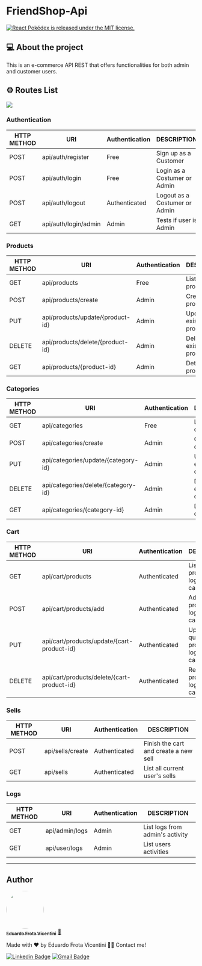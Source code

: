 # FriendShop-Api

<a href="https://github.com/edufvicentini/FriendShop-Api/blob/master/LICENSE">
   <img src="https://img.shields.io/badge/license-MIT-blue.svg" alt="React Pokédex is released under the MIT license." />
 </a>

## 💻 About the project

<p>This is an e-commerce API REST that offers functionalities for both admin and customer users.</p>

## ⚙️ Routes List
<a href="https://github.com/edufvicentini/pokedex-react-js/blob/master/LICENSE">
   <img src="https://img.shields.io/badge/GET-INSOMNIA%20FILE-purple" />
 </a>


### Authentication
| HTTP METHOD | URI               |  Authentication |DESCRIPTION     
| ----------- | ---------------   | --------------| --------------------------      
|  POST       | api/auth/register    | Free | Sign up as a Customer          
|  POST       | api/auth/login       | Free           | Login as a Costumer or Admin   
|  POST       | api/auth/logout      |  Authenticated           | Logout as a Costumer or Admin  
|  GET        | api/auth/login/admin |  Admin    | Tests if user is Admin          

### Products
| HTTP METHOD | URI                               | Authentication |        DESCRIPTION     
| ----------- | ---------------                   | -------------- | --------------------------    
|  GET        | api/products                      | Free           | List all products              
|  POST       | api/products/create               | Admin          | Create a new product          
|  PUT        | api/products/update/{product-id}  |  Admin         | Update an existing product    
|  DELETE     | api/products/delete/{product-id}  |  Admin         | Delete an existing product    
|  GET        | api/products/{product-id}         |  Admin         | Detail a single product        

### Categories
| HTTP METHOD | URI                                 | Authentication |        DESCRIPTION     
| ----------- | ---------------                     | -------------- | --------------------------     
|  GET        | api/categories                      | Free           | List all categories             
|  POST       | api/categories/create               | Admin          | Create a new category           
|  PUT        | api/categories/update/{category-id} |  Admin         | Update an existing category    
|  DELETE     | api/categories/delete/{category-id} |  Admin         | Delete an existing category    
|  GET        | api/categories/{category-id}        |  Admin         | Detail a single category       

### Cart
| HTTP METHOD | URI                                         | Authentication      |        DESCRIPTION     
| ----------- | ---------------                             | --------------     | --------------------------     
|  GET        | api/cart/products                           | Authenticated      | List all products in logged user's cart           
|  POST       | api/cart/products/add                       | Authenticated      | Add a new product in logged user's cart      
|  PUT        | api/cart/products/update/{cart-product-id}  |  Authenticated     | Update quantity of a product in logged user's cart    
|  DELETE     | api/cart/products/delete/{cart-product-id}  |  Authenticated     | Remove a product off logged user's cart   

### Sells
| HTTP METHOD | URI               | Authentication      |        DESCRIPTION     
| ----------- | ---------------   | --------------     | --------------------------     
|  POST       | api/sells/create  | Authenticated      | Finish the cart and create a new sell         
|  GET        | api/sells         | Authenticated      | List all current user's sells  

### Logs
| HTTP METHOD | URI              | Authentication  |        DESCRIPTION     
| ----------- | ---------------  | --------------  | --------------------------     
|  GET        | api/admin/logs   | Admin           | List logs from admin's activity         
|  GET        | api/user/logs    | Admin           | List users activities


---

## Author

<a href="https://https://www.linkedin.com/in/eduardofvicentini/">
 <img style="border-radius: 50%;" src="https://avatars.githubusercontent.com/u/95220802?s=400&u=55c93f56de0ea7dfee88bfe5d75a8f795ef89f4b&v=4" width="100px;" alt=""/>
 <br />
 <sub><b>Eduardo Frota Vicentini</b></sub></a> <a href="https://https://www.linkedin.com/in/eduardofvicentini/" title="Rocketseat">🚀</a>


Made with ❤️ by Eduardo Frota Vicentini 👋🏽 Contact me!

[![Linkedin Badge](https://img.shields.io/badge/-Eduardo-blue?style=flat-square&logo=Linkedin&logoColor=white&link=https://https://www.linkedin.com/in/eduardofvicentini/)](https://www.linkedin.com/in/eduardofvicentini/) 
[![Gmail Badge](https://img.shields.io/badge/-eduardofvicentini@gmail.com-c14438?style=flat-square&logo=Gmail&logoColor=white&link=mailto:eduardofvicentini@gmail.com)](mailto:tgmarinho@gmail.com)
